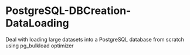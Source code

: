 # PostgreSQL-DBCreation-DataLoading
Deal with loading large datasets into a PostgreSQL database from scratch using pg_bulkload optimizer
